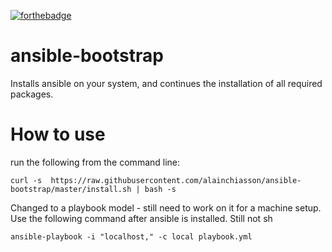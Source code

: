 [![forthebadge](http://forthebadge.com/images/badges/fuck-it-ship-it.svg)](http://forthebadge.com)

# ansible-bootstrap
Installs ansible on your system, and continues the installation of all required packages.

# How to use

run the following from the command line:

```curl -s  https://raw.githubusercontent.com/alainchiasson/ansible-bootstrap/master/install.sh | bash -s ```

Changed to a playbook model - still need to work on it for a machine setup. Use the following command after ansible is installed. Still not sh

```ansible-playbook -i "localhost," -c local playbook.yml```
